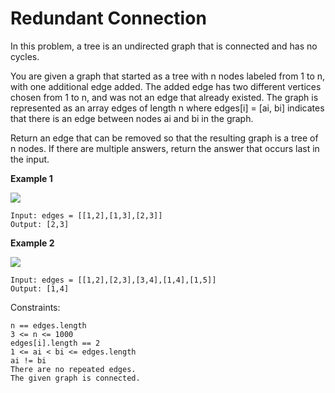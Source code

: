 # Redundant Connection

In this problem, a tree is an undirected graph that is connected and has no cycles.

You are given a graph that started as a tree with n nodes labeled from 1 to n, with one additional edge added. The added edge has two different vertices chosen from 1 to n, and was not an edge that already existed. The graph is represented as an array edges of length n where edges[i] = [ai, bi] indicates that there is an edge between nodes ai and bi in the graph.

Return an edge that can be removed so that the resulting graph is a tree of n nodes. If there are multiple answers, return the answer that occurs last in the input.

**Example 1**

![](https://assets.leetcode.com/uploads/2021/05/02/reduntant1-1-graph.jpg)
```
Input: edges = [[1,2],[1,3],[2,3]]
Output: [2,3]
```

**Example 2**

![](https://assets.leetcode.com/uploads/2021/05/02/reduntant1-2-graph.jpg)
```
Input: edges = [[1,2],[2,3],[3,4],[1,4],[1,5]]
Output: [1,4]
```

Constraints:

    n == edges.length
    3 <= n <= 1000
    edges[i].length == 2
    1 <= ai < bi <= edges.length
    ai != bi
    There are no repeated edges.
    The given graph is connected.

